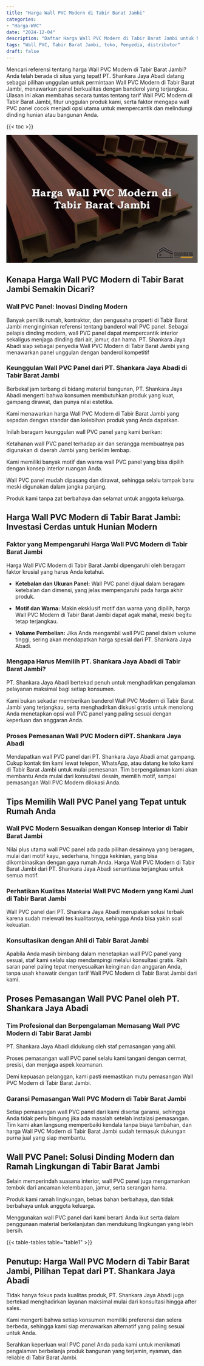 ```yaml
---
title: "Harga Wall PVC Modern di Tabir Barat Jambi"
categories: 
- "Harga-WVC"
date: "2024-12-04"
description: "Daftar Harga Wall PVC Modern di Tabir Barat Jambi untuk hunian, perkantoran, serta toko. Panel berkualitas, beragam motif, warna elegan, beserta layanan pemasangan ditangani oleh tim berpengalaman dan kepastian resmi!|Jasa penyediaan Wall PVC Modern di Tabir Barat Jambi bagi keperluan rumah, kantor, maupun toko, dengan material terbaik dan pemasangan oleh tim berpengalaman dan kepastian resmi.|Alternatif Wall PVC Modern di Tabir Barat Jambi yang andal untuk tempat tinggal, office, serta gerai, bersama panel unggulan dan pemasangan ditangani oleh tenaga ahli berpengalaman dan jaminan resmi.|Penyediaan Wall PVC Modern di Tabir Barat Jambi bagi rumah, office, dan toko, dengan produk terbaik dan penempatan ditangani oleh teknisi profesional, dilengkapi beserta jaminan resmi.}"
tags: "Wall PVC, Tabir Barat Jambi, toko, Penyedia, distributor"
draft: false
---
```


Mencari referensi tentang harga Wall PVC Modern di Tabir Barat Jambi? Anda telah berada di situs yang tepat! PT. Shankara Jaya Abadi datang sebagai pilihan unggulan untuk permintaan Wall PVC Modern di Tabir Barat Jambi, menawarkan panel berkualitas dengan banderol yang terjangkau. Ulasan ini akan membahas secara tuntas tentang tarif Wall PVC Modern di Tabir Barat Jambi, fitur unggulan produk kami, serta faktor mengapa wall PVC panel cocok menjadi opsi utama untuk mempercantik dan melindungi dinding hunian atau bangunan Anda.

{{< toc >}}

![Harga Wall PVC Modern di Tabir Barat Jambi](/images/Harga-WVC/Harga-Wall-PVC-Modern-di-Tabir-Barat-Jambi.png)


## Kenapa Harga Wall PVC Modern di Tabir Barat Jambi Semakin Dicari?

### Wall PVC Panel: Inovasi Dinding Modern

Banyak pemilik rumah, kontraktor, dan pengusaha properti di Tabir Barat Jambi menginginkan referensi tentang banderol wall PVC panel. Sebagai pelapis dinding modern, wall PVC panel dapat mempercantik interior sekaligus menjaga dinding dari air, jamur, dan hama. PT. Shankara Jaya Abadi siap sebagai penyedia Wall PVC Modern di Tabir Barat Jambi yang menawarkan panel unggulan dengan banderol kompetitif

### Keunggulan Wall PVC Panel dari PT. Shankara Jaya Abadi di Tabir Barat Jambi

Berbekal jam terbang di bidang material bangunan, PT. Shankara Jaya Abadi mengerti bahwa konsumen membutuhkan produk yang kuat, gampang dirawat, dan punya nilai estetika.

Kami menawarkan harga Wall PVC Modern di Tabir Barat Jambi yang sepadan dengan standar dan kelebihan produk yang Anda dapatkan.

Inilah beragam keunggulan wall PVC panel yang kami berikan:

Ketahanan wall PVC panel terhadap air dan serangga membuatnya pas digunakan di daerah Jambi yang beriklim lembap.

Kami memiliki banyak motif dan warna wall PVC panel yang bisa dipilih dengan konsep interior ruangan Anda.

Wall PVC panel mudah dipasang dan dirawat, sehingga selalu tampak baru meski digunakan dalam jangka panjang.

Produk kami tanpa zat berbahaya dan selamat untuk anggota keluarga.

## Harga Wall PVC Modern di Tabir Barat Jambi: Investasi Cerdas untuk Hunian Modern

### Faktor yang Mempengaruhi Harga Wall PVC Modern di Tabir Barat Jambi

Harga Wall PVC Modern di Tabir Barat Jambi dipengaruhi oleh beragam faktor krusial yang harus Anda ketahui.

- **Ketebalan dan Ukuran Panel:** Wall PVC panel dijual dalam beragam ketebalan dan dimensi, yang jelas mempengaruhi pada harga akhir produk.

- **Motif dan Warna:** Makin eksklusif motif dan warna yang dipilih, harga Wall PVC Modern di Tabir Barat Jambi dapat agak mahal, meski begitu tetap terjangkau.

- **Volume Pembelian:** Jika Anda mengambil wall PVC panel dalam volume tinggi, sering akan mendapatkan harga spesial dari PT. Shankara Jaya Abadi.

### Mengapa Harus Memilih PT. Shankara Jaya Abadi di Tabir Barat Jambi?

PT. Shankara Jaya Abadi bertekad penuh untuk menghadirkan pengalaman pelayanan maksimal bagi setiap konsumen.

Kami bukan sekadar memberikan banderol Wall PVC Modern di Tabir Barat Jambi yang terjangkau, serta menghadirkan diskusi gratis untuk menolong Anda menetapkan opsi wall PVC panel yang paling sesuai dengan keperluan dan anggaran Anda.

### Proses Pemesanan Wall PVC Modern diPT. Shankara Jaya Abadi

Mendapatkan wall PVC panel dari PT. Shankara Jaya Abadi amat gampang. Cukup kontak tim kami lewat telepon, WhatsApp, atau datang ke toko kami di Tabir Barat Jambi untuk mulai pemesanan. Tim berpengalaman kami akan membantu Anda mulai dari konsultasi desain, memilih motif, sampai pemasangan Wall PVC Modern dilokasi Anda.

## Tips Memilih Wall PVC Panel yang Tepat untuk Rumah Anda

### Wall PVC Modern Sesuaikan dengan Konsep Interior di Tabir Barat Jambi

Nilai plus utama wall PVC panel ada pada pilihan desainnya yang beragam, mulai dari motif kayu, sederhana, hingga kekinian, yang bisa dikombinasikan dengan gaya rumah Anda. Harga Wall PVC Modern di Tabir Barat Jambi dari PT. Shankara Jaya Abadi senantiasa terjangkau untuk semua motif.

### Perhatikan Kualitas Material Wall PVC Modern yang Kami Jual di Tabir Barat Jambi

Wall PVC panel dari PT. Shankara Jaya Abadi merupakan solusi terbaik karena sudah melewati tes kualitasnya, sehingga Anda bisa yakin soal kekuatan.

### Konsultasikan dengan Ahli di Tabir Barat Jambi

Apabila Anda masih bimbang dalam menetapkan wall PVC panel yang sesuai, staf kami selalu siap mendampingi melalui konsultasi gratis. Raih saran panel paling tepat menyesuaikan keinginan dan anggaran Anda, tanpa usah khawatir dengan tarif Wall PVC Modern di Tabir Barat Jambi dari kami.

## Proses Pemasangan Wall PVC Panel oleh PT. Shankara Jaya Abadi

### Tim Profesional dan Berpengalaman Memasang Wall PVC Modern di Tabir Barat Jambi

PT. Shankara Jaya Abadi didukung oleh staf pemasangan yang ahli.

Proses pemasangan wall PVC panel selalu kami tangani dengan cermat, presisi, dan menjaga aspek keamanan.

Demi kepuasan pelanggan, kami pasti memastikan mutu pemasangan Wall PVC Modern di Tabir Barat Jambi.

### Garansi Pemasangan Wall PVC Modern di Tabir Barat Jambi

Setiap pemasangan wall PVC panel dari kami disertai garansi, sehingga Anda tidak perlu bingung jika ada masalah setelah instalasi pemasangan. Tim kami akan langsung memperbaiki kendala tanpa biaya tambahan, dan harga Wall PVC Modern di Tabir Barat Jambi sudah termasuk dukungan purna jual yang siap membantu.

## Wall PVC Panel: Solusi Dinding Modern dan Ramah Lingkungan di Tabir Barat Jambi

Selain memperindah suasana interior, wall PVC panel juga mengamankan tembok dari ancaman kelembapan, jamur, serta serangan hama.

Produk kami ramah lingkungan, bebas bahan berbahaya, dan tidak berbahaya untuk anggota keluarga.

Menggunakan wall PVC panel dari kami berarti Anda ikut serta dalam penggunaan material berkelanjutan dan mendukung lingkungan yang lebih bersih.

{{< table-tables table="table1" >}}

## Penutup: Harga Wall PVC Modern di Tabir Barat Jambi, Pilihan Tepat dari PT. Shankara Jaya Abadi

Tidak hanya fokus pada kualitas produk, PT. Shankara Jaya Abadi juga bertekad menghadirkan layanan maksimal mulai dari konsultasi hingga after sales.

Kami mengerti bahwa setiap konsumen memiliki preferensi dan selera berbeda, sehingga kami siap menawarkan alternatif yang paling sesuai untuk Anda.

Serahkan keperluan wall PVC panel Anda pada kami untuk menikmati pengalaman berbelanja produk bangunan yang terjamin, nyaman, dan reliable di Tabir Barat Jambi.